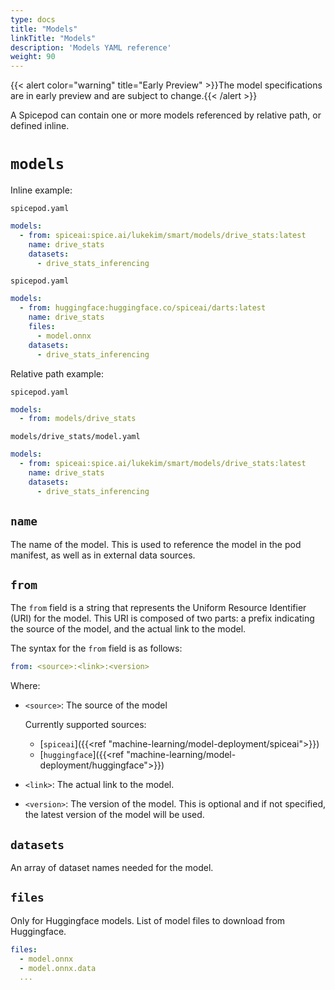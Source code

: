 ```yaml
---
type: docs
title: "Models"
linkTitle: "Models"
description: 'Models YAML reference'
weight: 90
---
```


{{< alert color="warning" title="Early Preview" >}}The model specifications are in early preview and are subject to change.{{< /alert >}}

A Spicepod can contain one or more models referenced by relative path, or defined inline.

# `models`

Inline example:

`spicepod.yaml`
```yaml
models:
  - from: spiceai:spice.ai/lukekim/smart/models/drive_stats:latest
    name: drive_stats
    datasets:
      - drive_stats_inferencing
```

`spicepod.yaml`
```yaml
models:
  - from: huggingface:huggingface.co/spiceai/darts:latest
    name: drive_stats
    files:
      - model.onnx
    datasets:
      - drive_stats_inferencing
```

Relative path example:

`spicepod.yaml`
```yaml
models:
  - from: models/drive_stats
```

`models/drive_stats/model.yaml`
```yaml
models:
  - from: spiceai:spice.ai/lukekim/smart/models/drive_stats:latest
    name: drive_stats
    datasets:
      - drive_stats_inferencing
```

## `name`

The name of the model. This is used to reference the model in the pod manifest, as well as in external data sources.

## `from`

The `from` field is a string that represents the Uniform Resource Identifier (URI) for the model. This URI is composed of two parts: a prefix indicating the source of the model, and the actual link to the model.

The syntax for the `from` field is as follows:

```yaml
from: <source>:<link>:<version>
```

Where:

- `<source>`: The source of the model

  Currently supported sources:
  - [`spiceai`]({{<ref "machine-learning/model-deployment/spiceai">}})
  - [`huggingface`]({{<ref "machine-learning/model-deployment/huggingface">}})

- `<link>`: The actual link to the model.

- `<version>`: The version of the model. This is optional and if not specified, the latest version of the model will be used.

## `datasets`

An array of dataset names needed for the model.

## `files`

Only for Huggingface models. List of model files to download from Huggingface.

```yaml
files:
  - model.onnx
  - model.onnx.data
  ...
```

